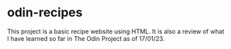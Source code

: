 # odin-recipes

This project is a basic recipe website using HTML. It is also a review of what I have learned so far in The Odin Project as of 17/01/23.